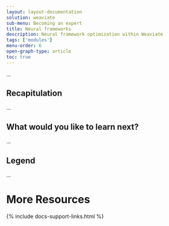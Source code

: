 ```yaml
---
layout: layout-documentation
solution: weaviate
sub-menu: Becoming an expert
title: Neural frameworks
description: Neural framework optimization within Weaviate
tags: ['modules']
menu-order: 6
open-graph-type: article
toc: true
---
```


...

## Recapitulation

...

## What would you like to learn next?

...

## Legend

...

# More Resources

{% include docs-support-links.html %}
